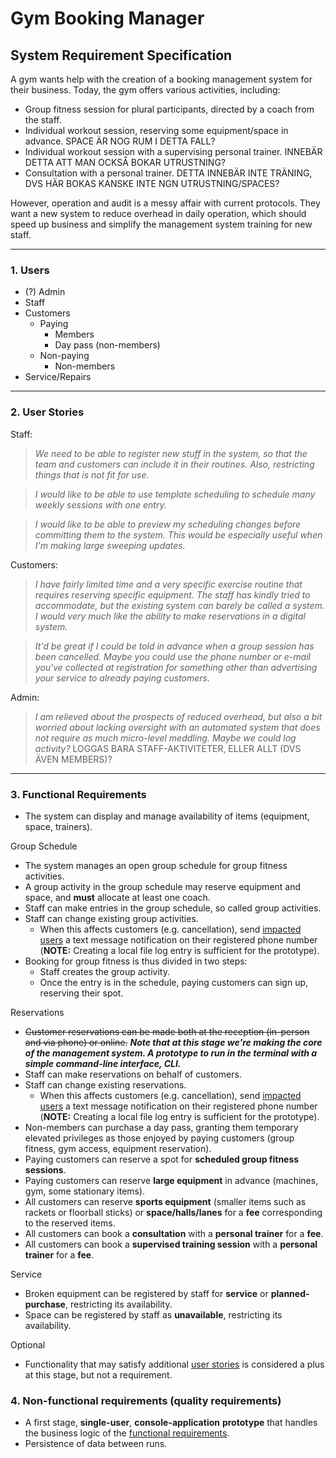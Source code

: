 # Gym Booking Manager
## System Requirement Specification

A gym wants help with the creation of a booking management system for their business. Today, the gym offers various activities, including:

- Group fitness session for plural participants, directed by a coach from the staff.
- Individual workout session, reserving some equipment/space in advance. SPACE ÄR NOG RUM I DETTA FALL?
- Individual workout session with a supervising personal trainer. INNEBÄR DETTA ATT MAN OCKSÅ BOKAR UTRUSTNING?
- Consultation with a personal trainer. DETTA INNEBÄR INTE TRÄNING, DVS HÄR BOKAS KANSKE INTE NGN UTRUSTNING/SPACES?

 However, operation and audit is a messy affair with current protocols. They want a new system to reduce overhead in daily operation, which should speed up business and simplify the management system training for new staff.
***
### 1. Users
- (?) Admin
- Staff
- Customers
    - Paying
        - Members
        - Day pass (non-members)
    - Non-paying
        - Non-members
- Service/Repairs
***
### 2. User Stories
Staff:
> <a id="us-5"></a>*We need to be able to register new stuff in the system, so that the team and customers can include it in their routines. Also, restricting things that is not fit for use.*

> <a id="us-1"></a>*I would like to be able to use template scheduling to schedule many weekly sessions with one entry.*

> <a id="us-2"></a>*I would like to be able to preview my scheduling changes before committing them to the system. This would be especially useful when I'm making large sweeping updates.*

Customers:
> <a id="us-6"></a> *I have fairly limited time and a very specific exercise routine that requires reserving specific equipment. The staff has kindly tried to accommodate, but the existing system can barely be called a system. I would very much like the ability to make reservations in a digital system.*

> <a id="us-3"></a>*It'd be great if I could be told in advance when a group session has been cancelled. Maybe you could use the phone number or e-mail you've collected at registration for something other than advertising your service to already paying customers.*

Admin:
> <a id="us-4"></a>*I am relieved about the prospects of reduced overhead, but also a bit worried about lacking oversight with an automated system that does not require as much micro-level meddling. Maybe we could log activity?* LOGGAS BARA STAFF-AKTIVITETER, ELLER ALLT (DVS ÄVEN MEMBERS)?
***
### 3. Functional Requirements

- The system can display and manage availability of items (equipment, space, trainers).

Group Schedule
- The system manages an open group schedule for group fitness activities.
- A group activity in the group schedule may reserve equipment and space, and **must** allocate at least one coach.
- Staff can make entries in the group schedule, so called group activities.
- Staff can change existing group activities.
    - When this affects customers (e.g. cancellation), send [impacted users](#us-3) a text message notification on their registered phone number (**NOTE:** Creating a local file log entry is sufficient for the prototype).
- Booking for group fitness is thus divided in two steps:
    - Staff creates the group activity.
    - Once the entry is in the schedule, paying customers can sign up, reserving their spot.

Reservations
- ~~Customer reservations can be made both at the reception (in-person and via phone) or online.~~ **_Note that at this stage we're making the core of the management system. A prototype to run in the terminal with a simple command-line interface, CLI._**
- Staff can make reservations on behalf of customers.
- Staff can change existing reservations.
    - When this affects customers (e.g. cancellation), send [impacted users](#us-3) a text message notification on their registered phone number (**NOTE:** Creating a local file log entry is sufficient for the prototype).
- Non-members can purchase a day pass, granting them temporary elevated privileges as those enjoyed by paying customers (group fitness, gym access, equipment reservation).
- Paying customers can reserve a spot for **scheduled group fitness sessions**.
- Paying customers can reserve **large equipment** in advance (machines, gym, some stationary items).
- All customers can reserve **sports equipment** (smaller items such as rackets or floorball sticks) or **space/halls/lanes** for a **fee** corresponding to the reserved items.
- All customers can book a **consultation** with a **personal trainer** for a **fee**.
- All customers can book a **supervised training session** with a **personal trainer** for a **fee**.

Service
- Broken equipment can be registered by staff for **service** or **planned-purchase**, restricting its availability.
- Space can be registered by staff as **unavailable**, restricting its availability.

Optional
- Functionality that may satisfy additional [user stories](#2-user-stories) is considered a plus at this stage, but not a requirement.

### 4. Non-functional requirements (quality requirements)
- A first stage, **single-user**, **console-application** **prototype** that handles the business logic of the [functional requirements](#3-functional-requirements).
- Persistence of data between runs.







